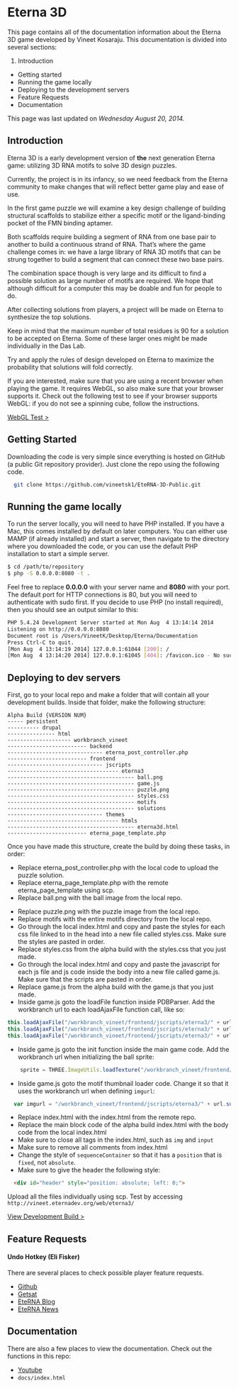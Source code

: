 Eterna 3D
=======

This page contains all of the documentation information about the Eterna 3D game developed by Vineet Kosaraju. This documentation is divided into several sections:

1. Introduction
* Getting started
* Running the game locally
* Deploying to the development servers
* Feature Requests
* Documentation


This page was last updated on *Wednesday August 20, 2014.*

Introduction
---------------

Eterna 3D is a early development version of **the** next generation Eterna game: utilizing 3D RNA motifs to solve 3D design puzzles.

Currently, the project is in its infancy, so we need feedback from the Eterna community to make changes that will reflect better game play and ease of use.
 
In the first game puzzle we will examine a key design challenge of building structural scaffolds to stabilize either a specific motif or the ligand-binding pocket of the FMN binding aptamer. 

Both scaffolds require building a segment of RNA from one base pair to another to build a continuous strand of RNA. That’s where the game challenge comes in: we have a large library of RNA 3D motifs that can be strung together to build a segment that can connect these two base pairs.

The combination space though is very large and its difficult to find a possible solution as large number of motifs are required. We hope that although difficult for a computer this may be doable and fun for people to do.  
 
After collecting solutions from players, a project will be made on Eterna to synthesize the top solutions. 

Keep in mind that the maximum number of total residues is 90 for a solution to be accepted on Eterna. Some of these larger ones might be made individually in the Das Lab. 

Try and apply the rules of design developed on Eterna to maximize the probability that solutions will fold correctly.
 
If you are interested, make sure that you are using a recent browser when playing the game. It requires WebGL, so also make sure that your browser supports it. Check out the following test to see if your browser supports WebGL: if you do not see a spinning cube, follow the instructions.

[WebGL Test >][getwebgl] 

Getting Started
---------------

Downloading the code is very simple since everything is hosted on GitHub (a public Git repository provider). Just clone the repo using the following code.

```bash
  git clone https://github.com/vineetsk1/EteRNA-3D-Public.git
```

Running the game locally
---------------

To run the server locally, you will need to have PHP installed. If you have a Mac, this comes installed by default on later computers. You can either use MAMP (if already installed) and start a server, then navigate to the directory where you downloaded the code, or you can use the default PHP installation to start a simple server. 

```bash
$ cd /path/to/repository
$ php -S 0.0.0.0:8080 -t .
```

Feel free to replace **0.0.0.0** with your server name and **8080** with your port. The default port for HTTP connections is 80, but you will need to authenticate with sudo first. If you decide to use PHP (no install required), then you should see an output similar to this:

```bash
PHP 5.4.24 Development Server started at Mon Aug  4 13:14:14 2014
Listening on http://0.0.0.0:8080
Document root is /Users/VineetK/Desktop/Eterna/Documentation
Press Ctrl-C to quit.
[Mon Aug  4 13:14:19 2014] 127.0.0.1:61044 [200]: /
[Mon Aug  4 13:14:20 2014] 127.0.0.1:61045 [404]: /favicon.ico - No such file or directory
```

Deploying to dev servers
---------------

First, go to your local repo and make a folder that will contain all your development builds. Inside that folder, make the following structure:

```
Alpha Build {VERSION NUM}
----- persistent  
---------- drupal  
--------------- html  
-------------------- workbranch_vineet  
------------------------- backend  
------------------------------ eterna_post_controller.php  
------------------------- frontend  
------------------------------ jscripts  
----------------------------------- eterna3  
---------------------------------------- ball.png  
---------------------------------------- game.js  
---------------------------------------- puzzle.png  
---------------------------------------- styles.css  
---------------------------------------- motifs  
---------------------------------------- solutions  
------------------------------ themes  
----------------------------------- htmls  
---------------------------------------- eterna3d.html  
------------------------- eterna_page_template.php  
```
Once you have made this structure, create the build by doing these tasks, in order:

- Replace eterna_post_controller.php with the local code to upload the puzzle solution.
- Replace eterna_page_template.php with the remote eterna_page_template using scp.
- Replace ball.png with the ball image from the local repo.
* Replace puzzle.png with the puzzle image from the local repo.
* Replace motifs with the entire motifs directory from the local repo.
* Go through the local index.html and copy and paste the styles for each css file linked to in the head into a new file called styles.css. Make sure the styles are pasted in order.
* Replace styles.css from the alpha build with the styles.css that you just made.
* Go through the local index.html and copy and paste the javascript for each js file and js code inside the body into a new file called game.js. Make sure that the scripts are pasted in order.
* Replace game.js from the alpha build with the game.js that you just made.
* Inside game.js goto the loadFile function inside PDBParser. Add the workbranch url to each loadAjaxFile function call, like so:

```js
this.loadAjaxFile("/workbranch_vineet/frontend/jscripts/eterna3/" + url, pdbCallback, 1, this);
this.loadAjaxFile("/workbranch_vineet/frontend/jscripts/eterna3/" + url.substring(0, url.lastIndexOf("/")) +"/ref_frames.dat", datCallback, 0, this);
this.loadAjaxFile("/workbranch_vineet/frontend/jscripts/eterna3/" + url.substring(0, url.lastIndexOf(".pdb")) + "_dssr.out", dssrCallback, 2, this);  
```

* Inside game.js goto the init function inside the main game code. Add the workbranch url when initializing the ball sprite:

```js
    sprite = THREE.ImageUtils.loadTexture("/workbranch_vineet/frontend/jscripts/eterna3/ball.png");
```

* Inside game.js goto the motif thumbnail loader code. Change it so that it uses the workbranch url when defining `imgurl`:

```js
  var imgurl = "/workbranch_vineet/frontend/jscripts/eterna3/" + url.substring(0, url.lastIndexOf("/")) + "/thumb.png";
```

* Replace index.html with the index.html from the remote repo.
* Replace the main block code of the alpha build index.html with the body code from the local index.html
* Make sure to close all tags in the index.html, such as `img` and `input`
* Make sure to remove all comments from index.html
* Change the style of `sequenceContainer` so that it has a `position` that is `fixed`, not `absolute`.
* Make sure to give the header the following style:

```html
  <div id="header" style="position: absolute; left: 0;">
```

Upload all the files individually using scp. Test by accessing `http://vineet.eternadev.org/web/eterna3/`

[View Development Build >][devbuild]

Feature Requests
---------------

#### Undo Hotkey (Eli Fisker)

There are several places to check possible player feature requests.

* [Github](https://github.com/vineetsk1/EteRNA-3D-Public/issues)
* [Getsat](https://getsatisfaction.com/eternagame/topics/your_gaming_ideas_for_our_3d_rna_game#reply_14655642)
* [EteRNA Blog](http://eterna.cmu.edu/web/blog/4911838/)
* [EteRNA News](http://eterna.cmu.edu/web/news/4911883/)


[getwebgl]: http://get.webgl.org/
[devbuild]: http://vineet.eternadev.org/web/eterna3/

Documentation
---------------

There are also a few places to view the documentation. Check out the functions in this repo:

* [Youtube](https://www.youtube.com/watch?v=jT4c2dFzb6c)
* `docs/index.html`

